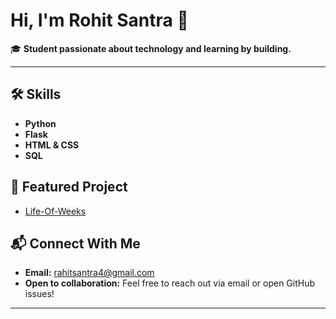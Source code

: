 # Hi, I'm Rohit Santra 👋

🎓 **Student passionate about technology and learning by building.**

---

## 🛠️ Skills

- **Python**
- **Flask**
- **HTML & CSS**
- **SQL**

## 🌟 Featured Project

- [Life-Of-Weeks](https://github.com/rahitsantra/Life-Of-Weeks)

## 📬 Connect With Me

- **Email:** rahitsantra4@gmail.com
- **Open to collaboration:** Feel free to reach out via email or open GitHub issues!

---

<!--
✨ Always learning, always building!
-->
